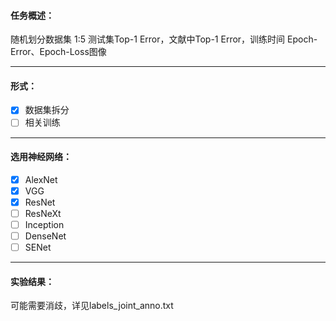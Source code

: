 #### 任务概述：
随机划分数据集 1:5
测试集Top-1 Error，文献中Top-1 Error，训练时间
Epoch-Error、Epoch-Loss图像
* * *
#### 形式：
- [x] 数据集拆分
- [ ] 相关训练
 * * *
#### 选用神经网络：
- [x] AlexNet
- [x] VGG
- [x] ResNet
- [ ] ResNeXt
- [ ] Inception
- [ ] DenseNet
- [ ] SENet
* * *
#### 实验结果：
可能需要消歧，详见labels_joint_anno.txt